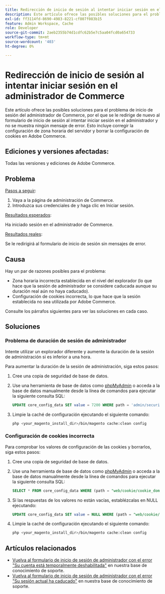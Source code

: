 ```yaml
---
title: Redirección de inicio de sesión al intentar iniciar sesión en el administrador de Commerce
description: Este artículo ofrece las posibles soluciones para el problema de inicio de sesión del administrador de Commerce, por el que se le redirige de nuevo al formulario de inicio de sesión al intentar iniciar sesión en el administrador y no se muestra ningún mensaje de error. Esto incluye corregir la configuración de zona horaria del servidor y borrar la configuración de cookies en Adobe Commerce.
exl-id: ff3114fd-8690-4983-8221-cf807f083b15
feature: Admin Workspace, Cache
role: Developer
source-git-commit: 2aeb2355b74d1cdfc62b5e7c5aa04fcd0a654733
workflow-type: tm+mt
source-wordcount: '403'
ht-degree: 0%

---
```


# Redirección de inicio de sesión al intentar iniciar sesión en el administrador de Commerce

Este artículo ofrece las posibles soluciones para el problema de inicio de sesión del administrador de Commerce, por el que se le redirige de nuevo al formulario de inicio de sesión al intentar iniciar sesión en el administrador y no se muestra ningún mensaje de error. Esto incluye corregir la configuración de zona horaria del servidor y borrar la configuración de cookies en Adobe Commerce.

## Ediciones y versiones afectadas:

Todas las versiones y ediciones de Adobe Commerce.

## Problema

<u>Pasos a seguir</u>:

1. Vaya a la página de administración de Commerce.
1. Introduzca sus credenciales de y haga clic en Iniciar sesión.

<u>Resultados esperados</u>:

Ha iniciado sesión en el administrador de Commerce.

<u>Resultados reales</u>:

Se le redirigirá al formulario de inicio de sesión sin mensajes de error.

## Causa

Hay un par de razones posibles para el problema:

* Zona horaria incorrecta establecida en el nivel del explorador (lo que hace que la sesión de administrador se considere caducada aunque su duración real aún no haya caducado).
* Configuración de cookies incorrecta, lo que hace que la sesión establecida no sea utilizada por Adobe Commerce.

Consulte los párrafos siguientes para ver las soluciones en cada caso.

## Soluciones

### Problema de duración de sesión de administrador

Intente utilizar un explorador diferente y aumente la duración de la sesión de administración si es inferior a una hora.

Para aumentar la duración de la sesión de administración, siga estos pasos:

1. Cree una copia de seguridad de base de datos.
1. Use una herramienta de base de datos como [phpMyAdmin](https://experienceleague.adobe.com/en/docs/commerce-operations/installation-guide/prerequisites/optional-software#phpmyadmin) o acceda a la base de datos manualmente desde la línea de comandos para ejecutar la siguiente consulta SQL:

   ```sql
   UPDATE core_config_data SET value = 7200 WHERE path = 'admin/security/session_lifetime';
   ```

1. Limpie la caché de configuración ejecutando el siguiente comando:

   ```bash
   php <your_magento_install_dir>/bin/magento cache:clean config
   ```

### Configuración de cookies incorrecta

Para comprobar los valores de configuración de las cookies y borrarlos, siga estos pasos:

1. Cree una copia de seguridad de base de datos.
1. Use una herramienta de base de datos como [phpMyAdmin](https://experienceleague.adobe.com/en/docs/commerce-operations/installation-guide/prerequisites/optional-software#phpmyadmin) o acceda a la base de datos manualmente desde la línea de comandos para ejecutar la siguiente consulta SQL:

   ```sql
   SELECT * FROM core_config_data WHERE (path = "web/cookie/cookie_domain" OR path = "web/cookie/cookie_path");
   ```

1. Si las respuestas de los valores no están vacías, establézcalas en NULL ejecutando:

   ```sql
   UPDATE core_config_data SET value = NULL WHERE (path = "web/cookie/cookie_domain" OR path = "web/cookie/cookie_path");
   ```

1. Limpie la caché de configuración ejecutando el siguiente comando:

   ```bash
   php <your_magento_install_dir>/bin/magento cache:clean config
   ```

## Artículos relacionados

* [Vuelva al formulario de inicio de sesión de administrador con el error &quot;Su cuenta está temporalmente deshabilitada&quot;](/help/troubleshooting/miscellaneous/redirect-back-to-the-admin-login-form-with-your-account-is-temporarily-disabled-error.md) en nuestra base de conocimiento de soporte.
* [Vuelva al formulario de inicio de sesión de administrador con el error &quot;Su sesión actual ha caducado&quot;](/help/troubleshooting/miscellaneous/redirect-back-to-the-admin-login-form-with-your-current-session-has-been-expired-error.md) en nuestra base de conocimiento de soporte.
